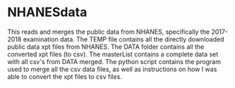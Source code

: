 # NHANESdata
This reads and merges the public data from NHANES, specifically the 2017-2018 examination data. 
The TEMP file contains all the directly downloaded public data xpt files from NHANES. 
The DATA folder contains all the converted xpt files (to csv).
The masterList contains a complete data set with all csv's from DATA merged.
The python script contains the program used to merge all the csv data files, as well as instructions on
how I was able to convert the xpt files to csv files.
